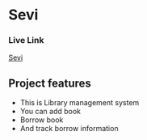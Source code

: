 # Sevi 
### Live Link 
[Sevi](https://sevi-efc34.web.app/)


##  Project features

* This is Library management system 
* You can add book
* Borrow book
* And track borrow information



